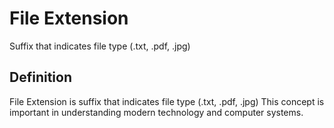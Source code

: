 # File Extension

Suffix that indicates file type (.txt, .pdf, .jpg)

## Definition
File Extension is suffix that indicates file type (.txt, .pdf, .jpg) This concept is important in understanding modern technology and computer systems.
